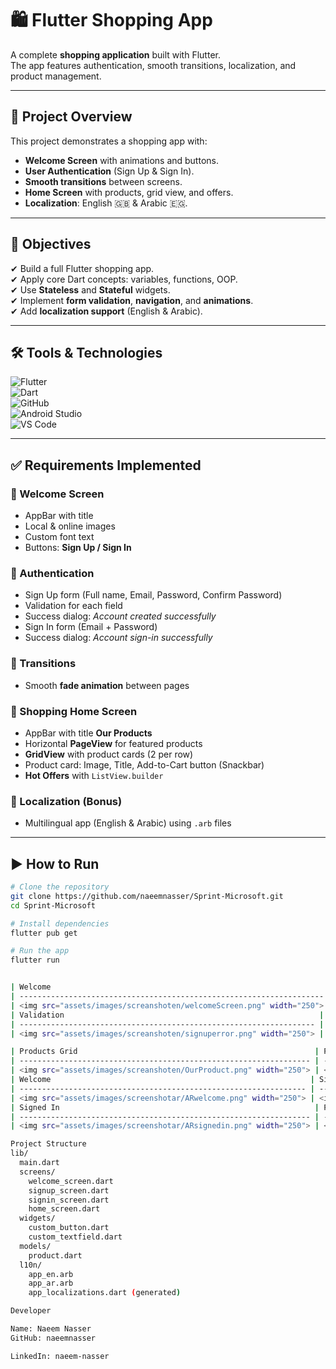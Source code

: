 # 🛍️ Flutter Shopping App  

A complete **shopping application** built with Flutter.  
The app features authentication, smooth transitions, localization, and product management.  

---

## 📖 Project Overview  
This project demonstrates a shopping app with:  
- **Welcome Screen** with animations and buttons.  
- **User Authentication** (Sign Up & Sign In).  
- **Smooth transitions** between screens.  
- **Home Screen** with products, grid view, and offers.  
- **Localization**: English 🇬🇧 & Arabic 🇪🇬.  

---

## 🎯 Objectives  
✔ Build a full Flutter shopping app.  
✔ Apply core Dart concepts: variables, functions, OOP.  
✔ Use **Stateless** and **Stateful** widgets.  
✔ Implement **form validation**, **navigation**, and **animations**.  
✔ Add **localization support** (English & Arabic).  

---

## 🛠 Tools & Technologies  
![Flutter](https://img.shields.io/badge/Flutter-3.0-blue?logo=flutter)  
![Dart](https://img.shields.io/badge/Dart-Language-blue?logo=dart)  
![GitHub](https://img.shields.io/badge/GitHub-Repo-black?logo=github)  
![Android Studio](https://img.shields.io/badge/IDE-AndroidStudio-green?logo=androidstudio)  
![VS Code](https://img.shields.io/badge/IDE-VSCode-blue?logo=visualstudiocode)  

---

## ✅ Requirements Implemented  

### 🔹 Welcome Screen  
- AppBar with title  
- Local & online images  
- Custom font text  
- Buttons: **Sign Up / Sign In**

### 🔹 Authentication  
- Sign Up form (Full name, Email, Password, Confirm Password)  
- Validation for each field  
- Success dialog: *Account created successfully*  
- Sign In form (Email + Password)  
- Success dialog: *Account sign-in successfully*  

### 🔹 Transitions  
- Smooth **fade animation** between pages  

### 🔹 Shopping Home Screen  
- AppBar with title **Our Products**  
- Horizontal **PageView** for featured products  
- **GridView** with product cards (2 per row)  
- Product card: Image, Title, Add-to-Cart button (Snackbar)  
- **Hot Offers** with `ListView.builder`  

### 🔹 Localization (Bonus)  
- Multilingual app (English & Arabic) using `.arb` files  

---

## ▶️ How to Run  

```bash
# Clone the repository
git clone https://github.com/naeemnasser/Sprint-Microsoft.git
cd Sprint-Microsoft

# Install dependencies
flutter pub get

# Run the app
flutter run


| Welcome                                                              | Sign Up                                                       | Sign In                                                       |
| -------------------------------------------------------------------- | ------------------------------------------------------------- | ------------------------------------------------------------- |
| <img src="assets/images/screanshoten/welcomeScreen.png" width="250"> | <img src="assets/images/screanshoten/signup.png" width="250"> | <img src="assets/images/screanshoten/signin.png" width="250"> |
| Validation                                                         | Sign Up Data                                                            | Success Message                                                 |
| ------------------------------------------------------------------ | ----------------------------------------------------------------------- | --------------------------------------------------------------- |
| <img src="assets/images/screanshoten/signuperror.png" width="250"> | <img src="assets/images/screanshoten/signupUpWithData.png" width="250"> | <img src="assets/images/screanshoten/signedUP.png" width="250"> |

| Products Grid                                                     | Product Details                                                       |
| ----------------------------------------------------------------- | --------------------------------------------------------------------- |
| <img src="assets/images/screanshoten/OurProduct.png" width="250"> | <img src="assets/images/screanshoten/productDetails.png" width="250"> |
| Welcome                                                          | Sign In                                                         | Sign Up                                                         |
| ---------------------------------------------------------------- | --------------------------------------------------------------- | --------------------------------------------------------------- |
| <img src="assets/images/screenshotar/ARwelcome.png" width="250"> | <img src="assets/images/screenshotar/ArsignIn.png" width="250"> | <img src="assets/images/screenshotar/ARsignup.png" width="250"> |
| Signed In                                                         | Products                                                            |
| ----------------------------------------------------------------- | ------------------------------------------------------------------- |
| <img src="assets/images/screenshotar/ARsignedin.png" width="250"> | <img src="assets/images/screenshotar/ARourproduct.png" width="250"> |

Project Structure
lib/
  main.dart
  screens/
    welcome_screen.dart
    signup_screen.dart
    signin_screen.dart
    home_screen.dart
  widgets/
    custom_button.dart
    custom_textfield.dart
  models/
    product.dart
  l10n/
    app_en.arb
    app_ar.arb
    app_localizations.dart (generated)

Developer

Name: Naeem Nasser
GitHub: naeemnasser

LinkedIn: naeem-nasser
